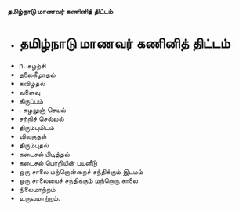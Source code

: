 **தமிழ்நாடு மாணவர் கணினித் திட்டம்**
- # தமிழ்நாடு மாணவர் கணினித் திட்டம்
- n. சுழற்சி
- தலைகீழாதல்
- கவிழ்தல்
- வளைவு
- திருப்பம்
- . சுழலுஞ் செயல்
- சற்றிச் செல்லல்
- திரும்புமிடம்
- விலகுதல்
- திரும்புதல்
- கடைசல் பிடித்தல்
- கடைசல் பொறியின் பயனீடு
- ஒரு சாலை மற்றொன்றைச் சந்திக்கும் இடமம்
- ஒரு சாலையைச் சந்திக்கும் மற்றொரு சாலை
- நிலைமாற்றம்
- உருவமாற்றம்.

